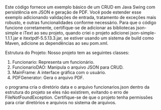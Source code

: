Este código fornece um exemplo básico de um CRUD em Java Swing com persistência em JSON e geração de PDF.
Você pode estender esse exemplo adicionando validações de entrada, tratamento de exceções mais robusto, e outras funcionalidades conforme necessário.
Para que o código funcione corretamente, certifique-se de adicionar as bibliotecas json-simple e iText ao seu projeto, quando criei o projeto adicionei
json-simple-1.1.1.jar e itextpdf-5.5.13.3.jar, se estiver usando um sistema de build como Maven, adicione as dependências ao seu pom.xml.

Estrutura do Projeto:
Nosso projeto tem as seguintes classes:

1) Funcionario: Representa um funcionário.
2) FuncionarioDAO: Manipula o arquivo JSON para CRUD.
3) MainFrame: A interface gráfica com o usuário.
4) PDFGenerator: Gera o arquivo PDF.

o programa cria o diretório data e o arquivo funcionarios.json dentro da estrutura do projeto se eles não existirem, evitando o erro de FileNotFoundException.
Certifique-se de que o projeto tenha permissões para criar diretórios e arquivos no sistema de arquivos.
